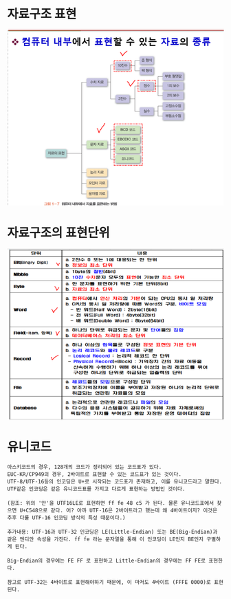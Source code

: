# 자료구조 표현

![img](./img/자료의표현.png)


# 자료구조의 표현단위

![img](./img/자료의단위.png)


# 유니코드

    아스키코드의 경우, 128개의 코드가 정리되어 있는 코드표가 있다.
    EUC-KR/CP949의 경우, 2바이트로 표현할 수 있는 코드표가 있는 것이다.
    UTF-8/UTF-16등의 인코딩은 U+로 시작되는 코드표가 존재하고, 이를 유니코드라고 말한다. UTF같은 인코딩은 같은 유니코드표를 가지고 다르게 표현하는 방법인 것이다.

    (참조: 위의 '안'을 UTF16LE로 표현하면 ff fe 48 c5 가 된다. 물론 유니코드표에서 찾으면 U+C548으로 같다. 어? 아까 UTF-16은 2바이트라고 했는데 왜 4바이트이지? 이것은 추후 다룰 UTF-16 인코딩 방식의 특성 때문이다.)

    추가내용: UTF-16과 UTF-32 인코딩은 LE(Little-Endian) 또는 BE(Big-Endian)과 같은 엔디안 속성을 가진다. ff fe 라는 문자열을 통해 이 인코딩이 LE인지 BE인지 구별하게 된다.

    Big-Endian의 경우에는 FE FF 로 표현하고 Little-Endian의 경우에는 FF FE로 표현한다.

    참고로 UTF-32는 4바이트로 표현해야하기 때문에, 이 마저도 4바이트 (FFFE 0000)로 표현된다.